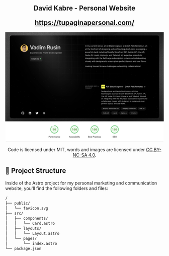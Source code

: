 <h2 align="center">
  <p>David Kabre - Personal Website</p>
  <a href="https://tupaginapersonal.com/" target="_blank">https://tupaginapersonal.com/</a>
</h2>

<div align="center">
  <img alt="Demo" src="./demo/demo.webp" />
  <img alt="PageSpeed Score" src="./demo/pagespeed-score.png" />
</div>

<p align="center">
Code is licensed under MIT, words and images are licensed under <a href='https://creativecommons.org/licenses/by-nc-sa/4.0/'>CC BY-NC-SA 4.0</a>.
</p>

## 🚀 Project Structure

Inside of the Astro project for my personal marketing and communication website, you'll find the following folders and files:

```text
/
├── public/
│   └── favicon.svg
├── src/
│   ├── components/
│   │   └── Card.astro
│   ├── layouts/
│   │   └── Layout.astro
│   └── pages/
│       └── index.astro
└── package.json
